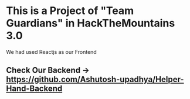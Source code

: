 # This is a Project of "Team Guardians" in HackTheMountains 3.0 
We had used Reactjs as our Frontend  

## Check Our Backend -> https://github.com/Ashutosh-upadhya/Helper-Hand-Backend

